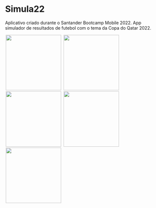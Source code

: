 # Simula22
Aplicativo criado durante o Santander Bootcamp Mobile 2022. App simulador de resultados de futebol com o tema da Copa do Qatar 2022. 

<p float="left">
   <img src="https://tulioalbu.github.io/Simula22_Projeto-DIO/Screenshots/Screenshot_20220804_173229.png" width = "180" hspace="2">
   <img src="https://tulioalbu.github.io/Simula22_Projeto-DIO/Screenshots/Screenshot_20220804_173300.png" width = "180" hspace="2">
   <img src="https://tulioalbu.github.io/Simula22_Projeto-DIO/Screenshots/Screenshot_20220804_173344.png" width = "180" hspace="2">
   <img src="https://tulioalbu.github.io/Simula22_Projeto-DIO/Screenshots/Screenshot_20220804_173356.png" width = "180" hspace="2">
   <img src="https://tulioalbu.github.io/Simula22_Projeto-DIO/Screenshots/Screenshot_20220804_173423.png" width = "180" hspace="2">

   
   
  <div>
     
 
 

